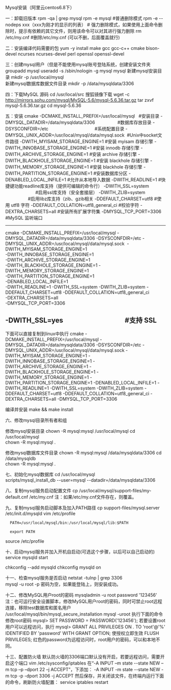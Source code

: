 Mysql安装（阿里云centos6.8下）

一：卸载旧版本
rpm -qa | grep mysql
rpm -e mysql #普通删除模式 
rpm -e --nodeps xxx（xxx为刚才的显示的列表） # 强力删除模式，如果使用上面命令删除时，提示有依赖的其它文件，则用该命令可以对其进行强力删除
rm /etc/my.cnf #删除/etc/my.cnf (可以不删，后面覆盖就行)


二：安装编译代码需要的包
yum -y install make gcc gcc-c++ cmake bison-devel ncurses ncurses-devel perl openssl openssl-devel 


三：创建mysql用户（但是不能使用mysql账号登陆系统，创建安装文件夹 
groupadd mysql 
useradd -s /sbin/nologin -g mysql mysql
新建mysql安装目录
mkdir -p /usr/local/mysql  
新建mysql数据库数据文件目录
mkdir -p /data/mysqldata/3306
 
四：下载MySQL 源码
cd /usr/local/src
搜狐镜像下载
wget -c http://mirrors.sohu.com/mysql/MySQL-5.6/mysql-5.6.36.tar.gz
tar zxvf mysql-5.6.36.tar.gz
cd mysql-5.6.36

五：安装
cmake
-DCMAKE_INSTALL_PREFIX=/usr/local/mysql               #安装目录
-DMYSQL_DATADIR=/data/mysqldata/3306                  #数据库存放目录
-DSYSCONFDIR=/etc                                     #系统配置目录
-DMYSQL_UNIX_ADDR=/usr/local/mysql/data/mysql.sock    #Unix中socket文件路径
-DWITH_MYISAM_STORAGE_ENGINE=1                        #安装 myisam 存储引擎
-DWITH_INNOBASE_STORAGE_ENGINE=1                      #安装 innodb 存储引擎
-DWITH_ARCHIVE_STORAGE_ENGINE=1                       #安装 archive 存储引擎
-DWITH_BLACKHOLE_STORAGE_ENGINE=1                     #安装 blackhole 存储引擎
-DWITH_MEMORY_STORAGE_ENGINE=1                        #安装 blackhole 存储引擎
-DWITH_PARTITION_STORAGE_ENGINE=1                     #安装数据库分区
-DENABLED_LOCAL_INFILE=1                              #允许从本地导入数据
-DWITH_READLINE=1                                     #快捷键功能readline库支持（提供可编辑的命令行）
-DWITH_SSL=system                                     #启用ssl库支持（安全套接层）
-DWITH_ZLIB=system                                    #启用libz库支持（zib、gzib相关
-DDEFAULT_CHARSET=utf8                                #使用 utf8 字符
-DDEFAULT_COLLATION=utf8_general_ci                   #校验字符
-DEXTRA_CHARSETS=all                                  #安装所有扩展字符集
-DMYSQL_TCP_PORT=3306                                 #MySQL 监听端口

--------------------------------------------------------------------
cmake
-DCMAKE_INSTALL_PREFIX=/usr/local/mysql
-DMYSQL_DATADIR=/data/mysqldata/3306 
-DSYSCONFDIR=/etc 
-DMYSQL_UNIX_ADDR=/usr/local/mysql/data/mysql.sock 
-DWITH_MYISAM_STORAGE_ENGINE=1   
-DWITH_INNOBASE_STORAGE_ENGINE=1  
-DWITH_ARCHIVE_STORAGE_ENGINE=1  
-DWITH_BLACKHOLE_STORAGE_ENGINE=1 
-DWITH_MEMORY_STORAGE_ENGINE=1  
-DWITH_PARTITION_STORAGE_ENGINE=1  
-DENABLED_LOCAL_INFILE=1  
-DWITH_READLINE=1 
-DWITH_SSL=system 
-DWITH_ZLIB=system 
-DDEFAULT_CHARSET=utf8 
-DDEFAULT_COLLATION=utf8_general_ci  
-DEXTRA_CHARSETS=all  
-DMYSQL_TCP_PORT=3306  

-DWITH_SSL=yes                                        #支持 SSL
--------------------------------------------------------------------

下面可以直接复制到linux中执行
cmake -DCMAKE_INSTALL_PREFIX=/usr/local/mysql -DMYSQL_DATADIR=/data/mysqldata/3306 -DSYSCONFDIR=/etc -DMYSQL_UNIX_ADDR=/usr/local/mysql/data/mysql.sock -DWITH_MYISAM_STORAGE_ENGINE=1 -DWITH_INNOBASE_STORAGE_ENGINE=1 -DWITH_ARCHIVE_STORAGE_ENGINE=1 -DWITH_BLACKHOLE_STORAGE_ENGINE=1 -DWITH_MEMORY_STORAGE_ENGINE=1 -DWITH_PARTITION_STORAGE_ENGINE=1 -DENABLED_LOCAL_INFILE=1 -DWITH_READLINE=1 -DWITH_SSL=system -DWITH_ZLIB=system -DDEFAULT_CHARSET=utf8 -DDEFAULT_COLLATION=utf8_general_ci -DEXTRA_CHARSETS=all -DMYSQL_TCP_PORT=3306 

编译并安装
make && make install

六、修改mysql目录所有者和组

修改mysql安装目录
chown -R mysql:mysql /usr/local/mysql
cd /usr/local/mysql   
chown -R mysql:mysql .

修改mysql数据库文件目录
chown -R mysql:mysql /data/mysqldata/3306
cd /data/mysqldb  
chown -R mysql:mysql .

七、初始化mysql数据库
cd /usr/local/mysql   
scripts/mysql_install_db --user=mysql --datadir=/data/mysqldata/3306 

八、复制mysql服务启动配置文件
cp /usr/local/mysql/support-files/my-default.cnf /etc/my.cnf
注：如果/etc/my.cnf文件存在，则覆盖。

九、复制mysql服务启动脚本及加入PATH路径
cp support-files/mysql.server /etc/init.d/mysqld
vim /etc/profile   
  
      PATH=/usr/local/mysql/bin:/usr/local/mysql/lib:$PATH  
  
      export PATH  
  
source /etc/profile  

十、启动mysql服务并加入开机自启动(可选这个步骤，以后可以自己启动的)
service mysqld start

chkconfig --add mysqld
chkconfig mysqld on

十一、检查mysql服务是否启动
netstat -tulnp | grep 3306   
mysql -u root -p 
密码为空，如果能登陆上，则安装成功。

十二、修改MySQL用户root的密码
mysqladmin -u root password '123456' 
注：也可运行安全设置脚本，修改MySQL用户root的密码，同时可禁止root远程连接，移除test数据库和匿名用户
/usr/local/mysql/bin/mysql_secure_installation
mysql -uroot
执行下面的命令修改root密码 
mysql> SET PASSWORD = PASSWORD('123456');
若要设置root用户可以远程访问，执行
mysql> GRANT ALL PRIVILEGES ON *.* TO 'root'@'%' IDENTIFIED BY 'password' WITH GRANT OPTION;
使授权立即生效
FLUSH PRIVILEGES;
红色的password为远程访问时，root用户的密码，可以和本地不同。

十三、配置防火墙
默认防火墙的3306端口默认没有开启，若要远程访问，需要开启这个端口
vim /etc/sysconfig/iptables
在“-A INPUT –m state --state NEW –m tcp –p –dport 22 –j ACCEPT”，下添加：
-A INPUT -m state --state NEW -m tcp -p -dport 3306 -j ACCEPT
然后保存，并关闭该文件，在终端内运行下面的命令，刷新防火墙配置：
service iptables restart




